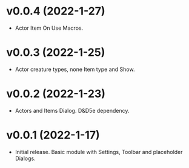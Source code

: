 # v0.0.4 (2022-1-27)

* Actor Item On Use Macros.

# v0.0.3 (2022-1-25)

* Actor creature types, none Item type and Show.

# v0.0.2 (2022-1-23)

* Actors and Items Dialog. D&D5e dependency.

# v0.0.1 (2022-1-17)

* Initial release. Basic module with Settings, Toolbar and placeholder Dialogs.